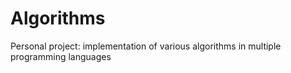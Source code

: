 # Algorithms

Personal project: implementation of various algorithms in multiple programming languages
